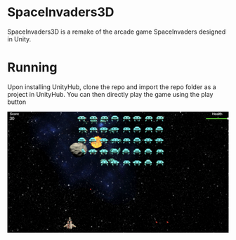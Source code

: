 # SpaceInvaders3D

SpaceInvaders3D is a remake of the arcade game SpaceInvaders designed in Unity. 

# Running
Upon installing UnityHub, clone the repo and import the repo folder as a project in UnityHub. You can then directly play the game using the play button

![Gameplay Image](./RepoAssets/GamePlay.png)